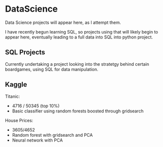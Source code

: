 # DataScience
Data Science projects will appear here, as I attempt them.

I have recently begun learning SQL, so projects using that will likely begin to appear here, eventually leading to a full data into SQL into python project. 


## SQL Projects

Currently undertaking a project looking into the stratetgy behind certain boardgames, using SQL for data manipulation.

## Kaggle

Titanic:
- 4716 / 50345 (top 10%)
- Basic classifier using random forests boosted through gridsearch

House Prices:
- 3605/4652
- Random forest with gridsearch and PCA
- Neural network with PCA
